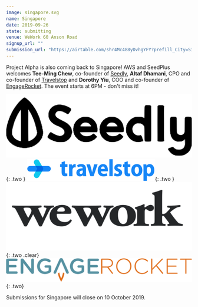 ```yaml
---
image: singapore.svg
name: Singapore
date: 2019-09-26
state: submitting
venue: WeWork 60 Anson Road
signup_url: ""
submission_url: "https://airtable.com/shr4Mc488yDvhgYFY?prefill_City=Singapore"
---
```


Project Alpha is also coming back to Singapore! AWS and SeedPlus welcomes **Tee-Ming Chew**, co-founder of [Seedly](https://seedly.sg), **Altaf Dhamani**, CPO and co-founder of [Travelstop](https://travelstop.com) and **Dorothy Yiu**, COO and co-founder of [EngageRocket](https://www.engagerocket.co). The event starts at 6PM - don't miss it!

[![Seedly](/assets/logo-seedly.svg)](https://seedly.sg){: .two }
[![Travelstop](/assets/logo-travelstop.svg)](https://travelstop.com){: .two }
[![WeWork](/assets/wordmark-wework.svg)](https://www.wework.com/en-GB/buildings/60-anson-rd--singapore){: .two .clear}
[![EngageRocket](/assets/logo-engagerocket.svg)](https://www.engagerocket.co){: .two}

Submissions for Singapore will close on 10 October 2019.
